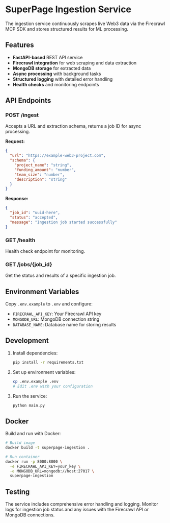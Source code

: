 # SuperPage Ingestion Service

The ingestion service continuously scrapes live Web3 data via the Firecrawl MCP SDK and stores structured results for ML processing.

## Features

- **FastAPI-based** REST API service
- **Firecrawl integration** for web scraping and data extraction
- **MongoDB storage** for extracted data
- **Async processing** with background tasks
- **Structured logging** with detailed error handling
- **Health checks** and monitoring endpoints

## API Endpoints

### POST /ingest
Accepts a URL and extraction schema, returns a job ID for async processing.

**Request:**
```json
{
  "url": "https://example-web3-project.com",
  "schema": {
    "project_name": "string",
    "funding_amount": "number",
    "team_size": "number",
    "description": "string"
  }
}
```

**Response:**
```json
{
  "job_id": "uuid-here",
  "status": "accepted",
  "message": "Ingestion job started successfully"
}
```

### GET /health
Health check endpoint for monitoring.

### GET /jobs/{job_id}
Get the status and results of a specific ingestion job.

## Environment Variables

Copy `.env.example` to `.env` and configure:

- `FIRECRAWL_API_KEY`: Your Firecrawl API key
- `MONGODB_URL`: MongoDB connection string
- `DATABASE_NAME`: Database name for storing results

## Development

1. Install dependencies:
   ```bash
   pip install -r requirements.txt
   ```

2. Set up environment variables:
   ```bash
   cp .env.example .env
   # Edit .env with your configuration
   ```

3. Run the service:
   ```bash
   python main.py
   ```

## Docker

Build and run with Docker:

```bash
# Build image
docker build -t superpage-ingestion .

# Run container
docker run -p 8000:8000 \
  -e FIRECRAWL_API_KEY=your_key \
  -e MONGODB_URL=mongodb://host:27017 \
  superpage-ingestion
```

## Testing

The service includes comprehensive error handling and logging. Monitor logs for ingestion job status and any issues with the Firecrawl API or MongoDB connections.
